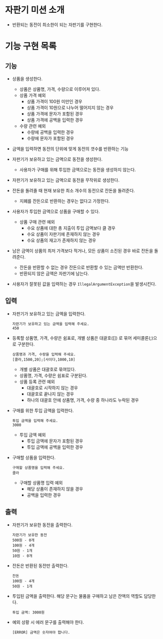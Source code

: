 # 자판기 미션 소개
- 반환되는 동전이 최소한이 되는 자판기를 구현한다.

# 기능 구현 목록

## 기능
- 상품을 생성한다.
  - 상품은 상품명, 가격, 수량으로 이루어져 있다.
  - 상품 가격 예외
    - 상품 가격이 100원 미만인 경우
    - 상품 가격이 10원으로 나누어 떨어지지 않는 경우
    - 상품 가격에 문자가 포함된 경우
    - 상품 가격에 공백을 입력한 경우
  - 수량 관련 예외
    - 수량에 공백을 입력한 경우
    - 수량에 문자가 포함된 경우
    
- 금액을 입력하면 동전의 단위에 맞게 동전의 갯수를 반환하는 기능
- 자판기가 보유하고 있는 금액으로 동전을 생성한다.
  - 사용자가 구매를 위해 투입한 금액으로는 동전을 생성하지 않는다.

- 자판기가 보유하고 있는 금액으로 동전을 무작위로 생성한다.

- 잔돈을 돌려줄 때 현재 보유한 최소 개수의 동전으로 잔돈을 돌려준다.
  - 지폐를 잔돈으로 반환하는 경우는 없다고 가정한다.

- 사용자가 투입한 금액으로 상품을 구매할 수 있다.
  - 상품 구매 관련 예외
    - 수요 상품에 대한 총 지출이 투입 금액보다 클 경우
    - 수요 상품이 자판기에 존재하지 않는 경우
    - 수요 상품의 재고가 존재하지 않는 경우

- 남은 금액이 상품의 최저 가격보다 적거나, 모든 상품이 소진된 경우 바로 잔돈을 돌려준다.
  - 잔돈을 반환할 수 없는 경우 잔돈으로 반환할 수 있는 금액만 반환한다.
  - 반환되지 않은 금액은 자판기에 남는다.

- 사용자가 잘못된 값을 입력하는 경우 `IllegalArgumentException`을 발생시킨다.

## 입력
- 자판기가 보유하고 있는 금액을 입력한다.
  ```
  자판기가 보유하고 있는 금액을 입력해 주세요.
  450
  ```
  
- 등록할 상품명, 가격, 수량은 쉼표로, 개별 상품은 대괄호([]) 로 묶어 세미콜론(;)으로 구분한다.
  ```
  상품명과 가격, 수량을 입력해 주세요.
  [콜라,1500,20];[사이다,1000,10]
  ```
  - 개별 상품은 대괄호로 묶여있다.
  - 상품명, 가격, 수량은 쉼표로 구분된다.
  - 상품 등록 관련 예외
    - 대괄호로 시작하지 않는 경우
    - 대괄호로 끝나지 않는 경우
    - 하나의 대괄호 안에 상품명, 가격, 수량 중 하나라도 누락된 경우


- 구매를 위한 투입 금액을 입력한다.
  ```
  투입 금액을 입력해 주세요.
  3000
  ```
  - 투입 금액 예외
    - 투입 금액에 문자가 포함된 경우
    - 투입 금액에 공백을 입력한 경우

- 구매할 상품을 입력한다.
  ```
  구매할 상품명을 입력해 주세요.
  콜라
  ```
  - 구매할 상품명 입력 예외
    - 해당 상품이 존재하지 않을 경우
    - 공백을 입력한 경우


## 출력
- 자판기가 보유한 동전을 출력한다.
  ```
  자판기가 보유한 동전
  500원 - 0개
  100원 - 4개
  50원 - 1개
  10원 - 0개
  ```
  
- 잔돈은 반환된 동전만 출력한다.
  ```
  잔돈
  100원 - 4개
  50원 - 1개
  ```

- 투입된 금액을 출력한다. 해당 문구는 물품을 구매하고 남은 잔액의 역할도 담당한다.
  ```
  투입 금액: 3000원
  ```
  
- 예외 상황 시 에러 문구를 출력해야 한다.
  ```
  [ERROR] 금액은 숫자여야 합니다.
  ```